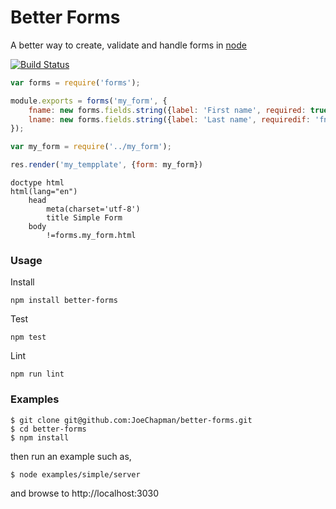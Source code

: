 Better Forms
============

A better way to create, validate and handle forms in [node](http://nodejs.org)

[![Build Status](https://travis-ci.org/JoeChapman/better-forms.svg?branch=master)](https://travis-ci.org/JoeChapman/better-forms)

```js
var forms = require('forms');

module.exports = forms('my_form', {
    fname: new forms.fields.string({label: 'First name', required: true}),
    lname: new forms.fields.string({label: 'Last name', requiredif: 'fname'})
});
```

```js
var my_form = require('../my_form');

res.render('my_tempplate', {form: my_form})
```

```jade
doctype html
html(lang="en")
    head
        meta(charset='utf-8')
        title Simple Form
    body
        !=forms.my_form.html
```

### Usage

Install
````
npm install better-forms
````

Test
````
npm test
````

Lint
````
npm run lint
````

### Examples
````
$ git clone git@github.com:JoeChapman/better-forms.git
$ cd better-forms
$ npm install
````

then run an example such as,

````
$ node examples/simple/server
````

and browse to http://localhost:3030
